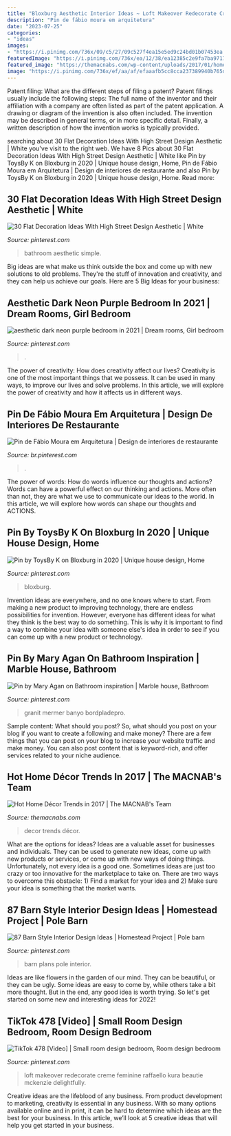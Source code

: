 ```yaml
---
title: "Bloxburg Aesthetic Interior Ideas ~ Loft Makeover Redecorate Creme Feminine Raffaello Kura Beautie Mckenzie Delightfully"
description: "Pin de fábio moura em arquitetura"
date: "2023-07-25"
categories:
- "ideas"
images:
- "https://i.pinimg.com/736x/09/c5/27/09c527f4ea15e5ed9c24bd01b07453ea.jpg"
featuredImage: "https://i.pinimg.com/736x/ea/12/38/ea12385c2e9fa7ba971776b33b642458.jpg"
featured_image: "https://themacnabs.com/wp-content/uploads/2017/01/home-decor-featured.jpg"
image: "https://i.pinimg.com/736x/ef/aa/af/efaaafb5cc8cca237389940b765d9547.jpg"
---
```



Patent filing: What are the different steps of filing a patent?
Patent filings usually include the following steps: 
The full name of the inventor and their affiliation with a company are often listed as part of the patent application. A drawing or diagram of the invention is also often included. The invention may be described in general terms, or in more specific detail. Finally, a written description of how the invention works is typically provided.

	

		
searching about 30 Flat Decoration Ideas With High Street Design Aesthetic | White you've visit to the right web. We have 8 Pics about 30 Flat Decoration Ideas With High Street Design Aesthetic | White like Pin by ToysBy K on Bloxburg in 2020 | Unique house design, Home, Pin de Fábio Moura em Arquitetura | Design de interiores de restaurante and also Pin by ToysBy K on Bloxburg in 2020 | Unique house design, Home. Read more:
		
    
## 30 Flat Decoration Ideas With High Street Design Aesthetic | White

<img loading=lazy src="https://i.pinimg.com/736x/55/dd/b2/55ddb238a5ff6a3dc1fa7716367bd3aa.jpg" onerror="this.onerror=null;this.src='https://tse2.mm.bing.net/th?id=OIP.qI9Pdh5H31-MkKNGgjyA-QHaLH&amp;pid=15.1';" alt="30 Flat Decoration Ideas With High Street Design Aesthetic | White">

_Source: pinterest.com_

>bathroom aesthetic simple. 

	

Big ideas are what make us think outside the box and come up with new solutions to old problems. They're the stuff of innovation and creativity, and they can help us achieve our goals. Here are 5 Big Ideas for your business: 

    
## Aesthetic Dark Neon Purple Bedroom In 2021 | Dream Rooms, Girl Bedroom

<img loading=lazy src="https://i.pinimg.com/736x/ef/31/53/ef3153a10ea71e63aa3b80248060993f.jpg" onerror="this.onerror=null;this.src='https://tse2.mm.bing.net/th?id=OIP.87q1tJpRbaIJIm4F0G88UwHaJ3&amp;pid=15.1';" alt="aesthetic dark neon purple bedroom in 2021 | Dream rooms, Girl bedroom">

_Source: pinterest.com_

>. 

	

The power of creativity: How does creativity affect our lives?
Creativity is one of the most important things that we possess. It can be used in many ways, to improve our lives and solve problems. In this article, we will explore the power of creativity and how it affects us in different ways.

    
## Pin De Fábio Moura Em Arquitetura | Design De Interiores De Restaurante

<img loading=lazy src="https://i.pinimg.com/736x/ef/aa/af/efaaafb5cc8cca237389940b765d9547.jpg" onerror="this.onerror=null;this.src='https://tse3.mm.bing.net/th?id=OIP.GP7aKyhYQxjBSGEQwLGkiwHaJ3&amp;pid=15.1';" alt="Pin de Fábio Moura em Arquitetura | Design de interiores de restaurante">

_Source: br.pinterest.com_

>. 

	

The power of words: How do words influence our thoughts and actions?
Words can have a powerful effect on our thinking and actions. More often than not, they are what we use to communicate our ideas to the world. In this article, we will explore how words can shape our thoughts and ACTIONS.

    
## Pin By ToysBy K On Bloxburg In 2020 | Unique House Design, Home

<img loading=lazy src="https://i.pinimg.com/736x/c0/90/29/c0902979dbe4f358a8ce6825fd0b15b0.jpg" onerror="this.onerror=null;this.src='https://tse3.mm.bing.net/th?id=OIP.Tz-6dkG2REp1CC7k3DQ_8gHaEJ&amp;pid=15.1';" alt="Pin by ToysBy K on Bloxburg in 2020 | Unique house design, Home">

_Source: pinterest.com_

>bloxburg. 

	

Invention ideas are everywhere, and no one knows where to start. From making a new product to improving technology, there are endless possibilities for invention. However, everyone has different ideas for what they think is the best way to do something. This is why it is important to find a way to combine your idea with someone else's idea in order to see if you can come up with a new product or technology.

    
## Pin By Mary Agan On Bathroom Inspiration | Marble House, Bathroom

<img loading=lazy src="https://i.pinimg.com/736x/ea/12/38/ea12385c2e9fa7ba971776b33b642458.jpg" onerror="this.onerror=null;this.src='https://tse4.mm.bing.net/th?id=OIP.qEyhQuKdplfrxZk5OiV3WAHaLN&amp;pid=15.1';" alt="Pin by Mary Agan on Bathroom inspiration | Marble house, Bathroom">

_Source: pinterest.com_

>granit mermer banyo bordpladepro. 

	

Sample content: What should you post?
So, what should you post on your blog if you want to create a following and make money? 
There are a few things that you can post on your blog to increase your website traffic and make money. You can also post content that is keyword-rich, and offer services related to your niche audience.

    
## Hot Home Décor Trends In 2017 | The MACNAB&#039;s Team

<img loading=lazy src="https://themacnabs.com/wp-content/uploads/2017/01/home-decor-featured.jpg" onerror="this.onerror=null;this.src='https://tse1.mm.bing.net/th?id=OIP.NT-V5jjjo4HCAZSLVUY9YgHaLH&amp;pid=15.1';" alt="Hot Home Décor Trends in 2017 | The MACNAB&#039;s Team">

_Source: themacnabs.com_

>decor trends décor. 

	

What are the options for ideas?
Ideas are a valuable asset for businesses and individuals. They can be used to generate new ideas, come up with new products or services, or come up with new ways of doing things. Unfortunately, not every idea is a good one. Sometimes ideas are just too crazy or too innovative for the marketplace to take on. There are two ways to overcome this obstacle: 1) Find a market for your idea and 2) Make sure your idea is something that the market wants.

    
## 87 Barn Style Interior Design Ideas | Homestead Project | Pole Barn

<img loading=lazy src="https://i.pinimg.com/736x/75/d5/39/75d53990b1c16053422cb6b858704ac1--barn-loft-dream-barn.jpg?b=t" onerror="this.onerror=null;this.src='https://tse3.mm.bing.net/th?id=OIP.jC0jEmBWaWnLqAtmkgpThgHaJ3&amp;pid=15.1';" alt="87 Barn Style Interior Design Ideas | Homestead Project | Pole barn">

_Source: pinterest.com_

>barn plans pole interior. 

	

Ideas are like flowers in the garden of our mind. They can be beautiful, or they can be ugly. Some ideas are easy to come by, while others take a bit more thought. But in the end, any good idea is worth trying. So let's get started on some new and interesting ideas for 2022!

    
## TikTok 478 [Video] | Small Room Design Bedroom, Room Design Bedroom

<img loading=lazy src="https://i.pinimg.com/736x/09/c5/27/09c527f4ea15e5ed9c24bd01b07453ea.jpg" onerror="this.onerror=null;this.src='https://tse4.mm.bing.net/th?id=OIP.tYnnBAdPCQZwCodbu-v9ygHaNK&amp;pid=15.1';" alt="TikTok 478 [Video] | Small room design bedroom, Room design bedroom">

_Source: pinterest.com_

>loft makeover redecorate creme feminine raffaello kura beautie mckenzie delightfully. 

	

Creative ideas are the lifeblood of any business. From product development to marketing, creativity is essential in any business. With so many options available online and in print, it can be hard to determine which ideas are the best for your business. In this article, we’ll look at 5 creative ideas that will help you get started in your business.

